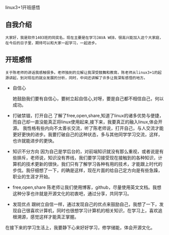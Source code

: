 linux3+1开班感悟

自我介绍
----

    大家好，我是软件1403班的同奕名，现在主要是在学习JAVA WEB，很高兴能加入这个大家庭，在今后的日子里，期待可以和大家一起学习，一起进步。
开班感悟
----

    关于陈老师的讲话我感触很多。老师独到的见解让我深受鼓舞和教育。陈老师从linux3+1的起源讲起，到对现在的就业发展的分析，同时，中间还讲解了许多让我深有感悟的地方。
 - 自信心

    她鼓励我们要有自信心，要树立起自信心,对呀，要是自己都不相信自己，何以成功。

 - 打破禁锢，打开自己
    了解了free,open,share,知道了linux的诸多优势与便捷，而自己却一直没能真正将linux使用起来,接下来，我要真正的融入linux,体会开源。
     我性格有些内向不太善长交流，听了陈老师说，打开自己，与人交流才能更好更快的进步。我要打破自己的这种状态，多与其他同学学习交流，这样，也许就能进步的更快。

 - 知识不分方向
    因为自己是学后台的，对前端知识就没有那么重视，或者说是有些排斥，老师说，知识没有界线，我们要学习接受现在接触到的各种知识，计算机的技术更新的很快，我们只有了解学习各种有用的技术，才能跟上时代的步伐。我仔细想了一下，的确是这样，现在片面的给自己定方向是有些急躁，职业的生涯才开始。

 - free,open,share
    陈老师让我们使用博客，github，尽量使用英文文档。我想这种分享也许就是开源文化的初衷吧，通过分享，共同学习。

 - 发现优点
    跟树立自信一样，通过发现自己的优点来鼓励自己，我想了一下，发现自己很喜欢计算机，同时也很想学习计算机的相关知识，在学习上，喜欢追根溯源，感觉这样才能真正掌握。

在接下来的学习生活上，我要静下心来好好学习，修学储能，体会开源文化。

 
    
 


